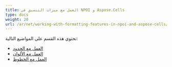 ```yaml
---
title: العمل مع ميزات التنسيق في NPOI و Aspose.Cells
type: docs
weight: 20
url: /ar/net/working-with-formatting-features-in-npoi-and-aspose-cells/
---
```


تحتوي هذه القسم على المواضيع التالية:

- [العمل مع الحدود](/cells/ar/net/working-with-borders/)
- [العمل مع الألوان](/cells/ar/net/working-with-colors/)
- [العمل مع الخطوط](/cells/ar/net/working-with-fonts/)
